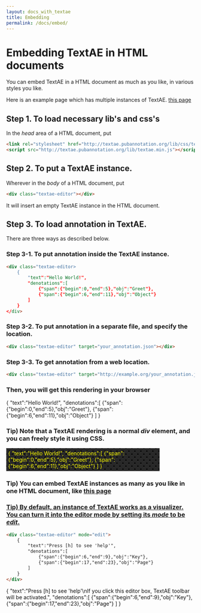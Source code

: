 ```yaml
---
layout: docs_with_textae
title: Embedding
permalink: /docs/embed/
---
```


# Embedding TextAE in HTML documents

You can embed TextAE in a HTML document as much as you like, in various styles you like.

Here is an example page which has multiple instances of TextAE.
<a href="http://www.pubannotation.org">this page</a>

## Step 1. To load necessary lib's and css's

In the _head_ area of a HTML document, put

```HTML
<link rel="stylesheet" href="http://textae.pubannotation.org/lib/css/textae.min.css" />
<script src="http://textae.pubannotation.org/lib/textae.min.js"></script>
```

## Step 2. To put a TextAE instance.

Wherever in the _body_ of a HTML document, put
```HTML
<div class="textae-editor"></div>
```

It will insert an empty TextAE instance in the HTML document.


## Step 3. To load annotation in TextAE.

There are three ways as described below.


### Step 3-1. To put annotation inside the TextAE instance.

```HTML
<div class="textae-editor>
	{
		"text":"Hello World!",
		"denotations":[
			{"span":{"begin":0,"end":5},"obj":"Greet"},
			{"span":{"begin":6,"end":11},"obj":"Object"}
		]
	}
</div>
```

### Step 3-2. To put annotation in a separate file, and specify the location.

```HTML
<div class="textae-editor" target="your_annotation.json"></div>
```

### Step 3-3. To get annotation from a web location.

```HTML
<div class="textae-editor" target="http://example.org/your_annotation.json"></div>
```



### Then, you will get this rendering in your browser

<div class="textae-editor">
{
"text":"Hello World!",
"denotations":[
	{"span":{"begin":0,"end":5},"obj":"Greet"},
	{"span":{"begin":6,"end":11},"obj":"Object"}
]
}
</div>


### Tip) Note that a TextAE rendering is a normal _div_ element, and you can freely style it using CSS.

<div class="textae-editor" style="color:yellow; width:400px; padding:5px; background:
radial-gradient(black 15%, transparent 16%) 0 0,
radial-gradient(black 15%, transparent 16%) 8px 8px,
radial-gradient(rgba(255,255,255,.1) 15%, transparent 20%) 0 1px,
radial-gradient(rgba(255,255,255,.1) 15%, transparent 20%) 8px 9px;
background-color:#282828;
background-size:16px 16px;">
{
"text":"Hello World!",
"denotations":[
	{"span":{"begin":0,"end":5},"obj":"Greet"},
	{"span":{"begin":6,"end":11},"obj":"Object"}
]
}
</div>

### Tip) You can embed TextAE instances as many as you like in one HTML document, like <a href="http://www.pubannotation.org">this page

### Tip) By default, an instance of TextAE works as a visualizer. You can turn it into the editor mode by setting its _mode_ to be _edit_.

```HTML
<div class="textae-editor" mode="edit">
	{
		"text":"Press [h] to see 'help'",
		"denotations":[
			{"span":{"begin":6,"end":9},"obj":"Key"},
			{"span":{"begin":17,"end":23},"obj":"Page"}
		]
	}
</div>
```

<div class="textae-editor" mode="edit" style="color: #111111">
{
"text":"Press [h] to see 'help'\nIf you click this editor box, TextAE toolbar will be activated.",
"denotations":[
	{"span":{"begin":6,"end":9},"obj":"Key"},
	{"span":{"begin":17,"end":23},"obj":"Page"}
]
}
</div>

